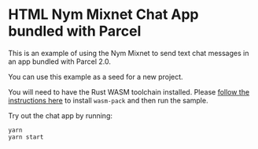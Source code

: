 # HTML Nym Mixnet Chat App bundled with Parcel

This is an example of using the Nym Mixnet to send text chat messages in an app bundled with Parcel 2.0.

You can use this example as a seed for a new project.

You will need to have the Rust WASM toolchain installed. Please [follow the instructions here](https://rustwasm.github.io/docs/book/game-of-life/setup.html)
to install `wasm-pack` and then run the sample.

Try out the chat app by running:

```
yarn
yarn start
```

